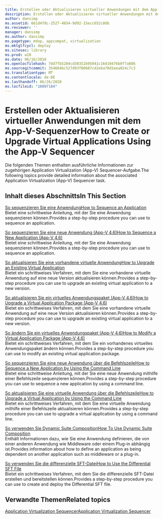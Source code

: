```yaml
---
title: Erstellen oder Aktualisieren virtueller Anwendungen mit dem App-V-Sequenzer
description: Erstellen oder Aktualisieren virtueller Anwendungen mit dem App-V-Sequenzer
author: dansimp
ms.assetid: 661d4f8c-2527-4654-9d92-15ecc652c0db
ms.reviewer: ''
manager: dansimp
ms.author: dansimp
ms.pagetype: mdop, appcompat, virtualization
ms.mktglfcycl: deploy
ms.sitesec: library
ms.prod: w10
ms.date: 06/16/2016
ms.openlocfilehash: 7dd7fb5204cd30352b95041c16410476b0f7a086
ms.sourcegitcommit: 354664bc527d93f80687cd2eba70d1eea024c7c3
ms.translationtype: MT
ms.contentlocale: de-DE
ms.lasthandoff: 06/26/2020
ms.locfileid: "10807184"
---
```

# <span data-ttu-id="6c4ee-103">Erstellen oder Aktualisieren virtueller Anwendungen mit dem App-V-Sequenzer</span><span class="sxs-lookup"><span data-stu-id="6c4ee-103">How to Create or Upgrade Virtual Applications Using the App-V Sequencer</span></span>


<span data-ttu-id="6c4ee-104">Die folgenden Themen enthalten ausführliche Informationen zur zugehörigen Application Virtualization (App-V) Sequencer-Aufgabe.</span><span class="sxs-lookup"><span data-stu-id="6c4ee-104">The following topics provide detailed information about the associated Application Virtualization (App-V) Sequencer task.</span></span>

## <span data-ttu-id="6c4ee-105">Inhalt dieses Abschnitts</span><span class="sxs-lookup"><span data-stu-id="6c4ee-105">In This Section</span></span>


<a href="" id="how-to-sequence-an-application"></a>[<span data-ttu-id="6c4ee-106">So sequenzieren Sie eine Anwendung</span><span class="sxs-lookup"><span data-stu-id="6c4ee-106">How to Sequence an Application</span></span>](how-to-sequence-an-application.md)  
<span data-ttu-id="6c4ee-107">Bietet eine schrittweise Anleitung, mit der Sie eine Anwendung sequenzieren können.</span><span class="sxs-lookup"><span data-stu-id="6c4ee-107">Provides a step-by-step procedure you can use to sequence an application.</span></span>

<a href="" id="how-to-sequence-a-new-application--app-v-4-6-"></a>[<span data-ttu-id="6c4ee-108">So sequenzieren Sie eine neue Anwendung (App-V 4.6)</span><span class="sxs-lookup"><span data-stu-id="6c4ee-108">How to Sequence a New Application (App-V 4.6)</span></span>](how-to-sequence-a-new-application--app-v-46-.md)  
<span data-ttu-id="6c4ee-109">Bietet eine schrittweise Anleitung, mit der Sie eine Anwendung sequenzieren können.</span><span class="sxs-lookup"><span data-stu-id="6c4ee-109">Provides a step-by-step procedure you can use to sequence an application.</span></span>

<a href="" id="how-to-upgrade-an-existing-virtual-application"></a>[<span data-ttu-id="6c4ee-110">So aktualisieren Sie eine vorhandene virtuelle Anwendung</span><span class="sxs-lookup"><span data-stu-id="6c4ee-110">How to Upgrade an Existing Virtual Application</span></span>](how-to-upgrade-an-existing-virtual-application.md)  
<span data-ttu-id="6c4ee-111">Bietet ein schrittweises Verfahren, mit dem Sie eine vorhandene virtuelle Anwendung auf eine neue Version aktualisieren können.</span><span class="sxs-lookup"><span data-stu-id="6c4ee-111">Provides a step-by-step procedure you can use to upgrade an existing virtual application to a new version.</span></span>

<a href="" id="how-to-upgrade-a-virtual-application-package--app-v-4-6-"></a>[<span data-ttu-id="6c4ee-112">So aktualisieren Sie ein virtuelles Anwendungspaket (App-V 4.6)</span><span class="sxs-lookup"><span data-stu-id="6c4ee-112">How to Upgrade a Virtual Application Package (App-V 4.6)</span></span>](how-to-upgrade-a-virtual-application-package--app-v-46-.md)  
<span data-ttu-id="6c4ee-113">Bietet ein schrittweises Verfahren, mit dem Sie eine vorhandene virtuelle Anwendung auf eine neue Version aktualisieren können.</span><span class="sxs-lookup"><span data-stu-id="6c4ee-113">Provides a step-by-step procedure you can use to upgrade an existing virtual application to a new version.</span></span>

<a href="" id="how-to-modify-a-virtual-application-package--app-v-4-6-"></a>[<span data-ttu-id="6c4ee-114">So ändern Sie ein virtuelles Anwendungspaket (App-V 4.6)</span><span class="sxs-lookup"><span data-stu-id="6c4ee-114">How to Modify a Virtual Application Package (App-V 4.6)</span></span>](how-to-modify-a-virtual-application-package--app-v-46-.md)  
<span data-ttu-id="6c4ee-115">Bietet ein schrittweises Verfahren, mit dem Sie ein vorhandenes virtuelles Anwendungspaket ändern können.</span><span class="sxs-lookup"><span data-stu-id="6c4ee-115">Provides a step-by-step procedure you can use to modify an existing virtual application package.</span></span>

<a href="" id="how-to-sequence-a-new-application-by-using-the-command-line"></a>[<span data-ttu-id="6c4ee-116">So sequenzieren Sie eine neue Anwendung über die Befehlszeile</span><span class="sxs-lookup"><span data-stu-id="6c4ee-116">How to Sequence a New Application by Using the Command Line</span></span>](how-to-sequence-a-new-application-by-using-the-command-line.md)  
<span data-ttu-id="6c4ee-117">Bietet eine schrittweise Anleitung, mit der Sie eine neue Anwendung mithilfe einer Befehlszeile sequenzieren können.</span><span class="sxs-lookup"><span data-stu-id="6c4ee-117">Provides a step-by-step procedure you can use to sequence a new application by using a command line.</span></span>

<a href="" id="how-to-upgrade-a-virtual-application-by-using-the-command-line"></a>[<span data-ttu-id="6c4ee-118">So aktualisieren Sie eine virtuelle Anwendung über die Befehlszeile</span><span class="sxs-lookup"><span data-stu-id="6c4ee-118">How to Upgrade a Virtual Application by Using the Command Line</span></span>](how-to-upgrade-a-virtual-application-by-using-the-command-line.md)  
<span data-ttu-id="6c4ee-119">Bietet ein schrittweises Verfahren, mit dem Sie eine virtuelle Anwendung mithilfe einer Befehlszeile aktualisieren können.</span><span class="sxs-lookup"><span data-stu-id="6c4ee-119">Provides a step-by-step procedure you can use to upgrade a virtual application by using a command line.</span></span>

<a href="" id="how-to-use-dynamic-suite-composition"></a>[<span data-ttu-id="6c4ee-120">So verwenden Sie Dynamic Suite Composition</span><span class="sxs-lookup"><span data-stu-id="6c4ee-120">How To Use Dynamic Suite Composition</span></span>](how-to-use-dynamic-suite-composition.md)  
<span data-ttu-id="6c4ee-121">Enthält Informationen dazu, wie Sie eine Anwendung definieren, die von einer anderen Anwendung wie Middleware oder einem Plug-in abhängig ist.</span><span class="sxs-lookup"><span data-stu-id="6c4ee-121">Provides information about how to define an application as being dependent on another application such as middleware or a plug-in.</span></span>

<a href="" id="how-to-use-the-differential-sft-file"></a>[<span data-ttu-id="6c4ee-122">So verwenden Sie die differenzielle SFT-Datei</span><span class="sxs-lookup"><span data-stu-id="6c4ee-122">How to Use the Differential SFT File</span></span>](how-to-use-the-differential-sft-file.md)  
<span data-ttu-id="6c4ee-123">Bietet ein schrittweises Verfahren, mit dem Sie die differenzielle SFT-Datei erstellen und bereitstellen können.</span><span class="sxs-lookup"><span data-stu-id="6c4ee-123">Provides a step-by-step procedure you can use to create and deploy the Differential SFT file.</span></span>

## <span data-ttu-id="6c4ee-124">Verwandte Themen</span><span class="sxs-lookup"><span data-stu-id="6c4ee-124">Related topics</span></span>


[<span data-ttu-id="6c4ee-125">Application Virtualization Sequencer</span><span class="sxs-lookup"><span data-stu-id="6c4ee-125">Application Virtualization Sequencer</span></span>](application-virtualization-sequencer.md)

 

 





